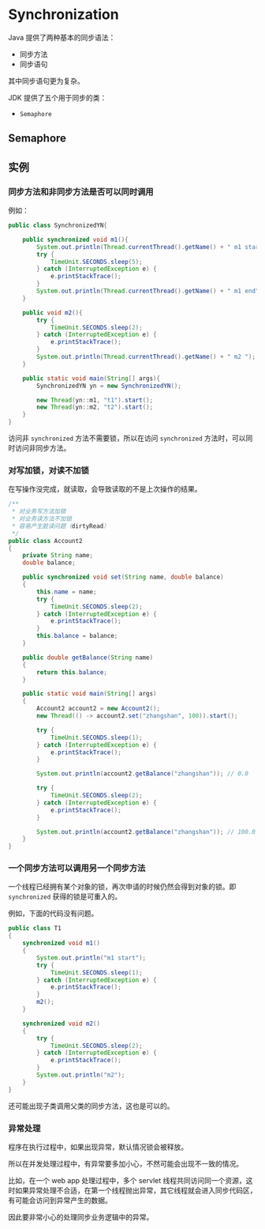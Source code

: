 # Synchronization

Java 提供了两种基本的同步语法：

- 同步方法
- 同步语句

其中同步语句更为复杂。

JDK 提供了五个用于同步的类：

- `Semaphore`

## Semaphore




## 实例

### 同步方法和非同步方法是否可以同时调用

例如：

```java
public class SynchronizedYN{

    public synchronized void m1(){
        System.out.println(Thread.currentThread().getName() + " m1 start...");
        try {
            TimeUnit.SECONDS.sleep(5);
        } catch (InterruptedException e) {
            e.printStackTrace();
        }
        System.out.println(Thread.currentThread().getName() + " m1 end");
    }

    public void m2(){
        try {
            TimeUnit.SECONDS.sleep(2);
        } catch (InterruptedException e) {
            e.printStackTrace();
        }
        System.out.println(Thread.currentThread().getName() + " m2 ");
    }

    public static void main(String[] args){
        SynchronizedYN yn = new SynchronizedYN();

        new Thread(yn::m1, "t1").start();
        new Thread(yn::m2, "t2").start();
    }
}
```

访问非 `synchronized` 方法不需要锁，所以在访问 `synchronized` 方法时，可以同时访问非同步方法。

### 对写加锁，对读不加锁

在写操作没完成，就读取，会导致读取的不是上次操作的结果。

```java
/**
 * 对业务写方法加锁
 * 对业务读方法不加锁
 * 容易产生脏读问题（dirtyRead）
 */
public class Account2
{
    private String name;
    double balance;

    public synchronized void set(String name, double balance)
    {
        this.name = name;
        try {
            TimeUnit.SECONDS.sleep(2);
        } catch (InterruptedException e) {
            e.printStackTrace();
        }
        this.balance = balance;
    }

    public double getBalance(String name)
    {
        return this.balance;
    }

    public static void main(String[] args)
    {
        Account2 account2 = new Account2();
        new Thread(() -> account2.set("zhangshan", 100)).start();

        try {
            TimeUnit.SECONDS.sleep(1);
        } catch (InterruptedException e) {
            e.printStackTrace();
        }

        System.out.println(account2.getBalance("zhangshan")); // 0.0

        try {
            TimeUnit.SECONDS.sleep(2);
        } catch (InterruptedException e) {
            e.printStackTrace();
        }

        System.out.println(account2.getBalance("zhangshan")); // 100.0
    }
}
```

### 一个同步方法可以调用另一个同步方法

一个线程已经拥有某个对象的锁，再次申请的时候仍然会得到对象的锁。即 `synchronized` 获得的锁是可重入的。

例如，下面的代码没有问题。

```java
public class T1
{
    synchronized void m1()
    {
        System.out.println("m1 start");
        try {
            TimeUnit.SECONDS.sleep(1);
        } catch (InterruptedException e) {
            e.printStackTrace();
        }
        m2();
    }

    synchronized void m2()
    {
        try {
            TimeUnit.SECONDS.sleep(2);
        } catch (InterruptedException e) {
            e.printStackTrace();
        }
        System.out.println("m2");
    }
}
```

还可能出现子类调用父类的同步方法，这也是可以的。

### 异常处理

程序在执行过程中，如果出现异常，默认情况锁会被释放。

所以在并发处理过程中，有异常要多加小心，不然可能会出现不一致的情况。

比如，在一个 web app 处理过程中，多个 servlet 线程共同访问同一个资源，这时如果异常处理不合适，在第一个线程抛出异常，其它线程就会进入同步代码区，有可能会访问到异常产生的数据。

因此要非常小心的处理同步业务逻辑中的异常。